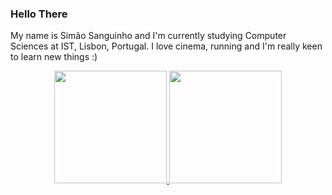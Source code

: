 ### Hello There

My name is Simão Sanguinho and I'm currently studying Computer Sciences at IST, Lisbon, Portugal.
I love cinema, running and I'm really keen to learn new things :)

<div align="center">
  <a href="https://github.com/simaosanguinho">
  <img height="180em" src="https://github-readme-stats.vercel.app/api?username=simaosanguinho&show_icons=true&theme=tokyonight&include_all_commits=true&count_private=true"/>
  <img height="180em" src="https://github-readme-stats.vercel.app/api/top-langs/?username=simaosanguinho&layout=compact&langs_count=7&theme=tokyonight"/>
</div>
